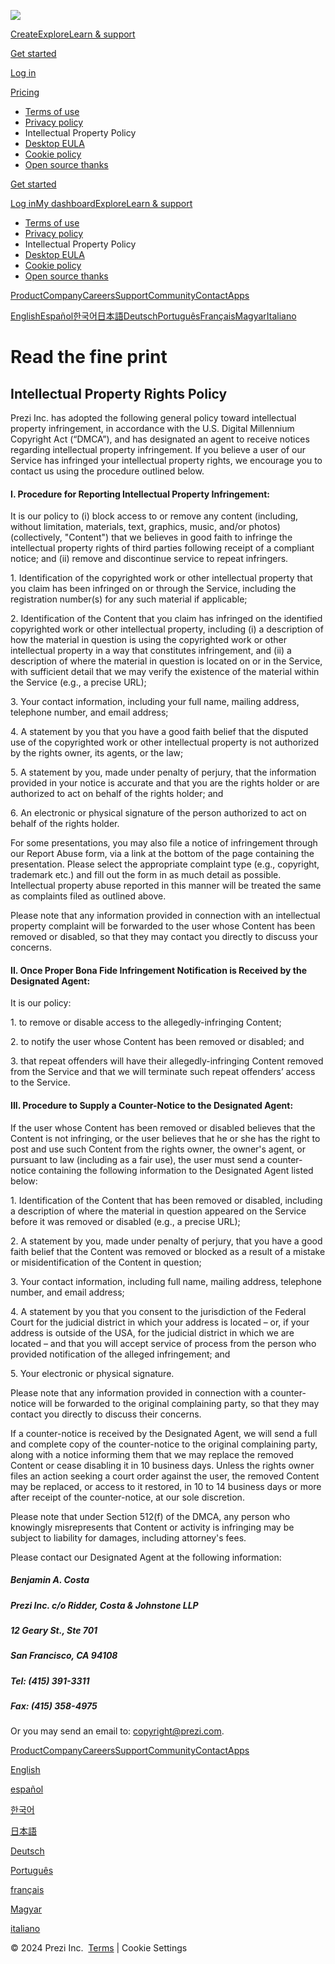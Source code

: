[![](https://assets.prezicdn.net/assets-versioned/staticpages-versioned/5498-dd3a77b/common/img/logo/white-34px@2x.png)](https://prezi.com/)

[Create](https://prezi.com/dashboard/)[Explore](https://prezi.com/explore/)[Learn & support](https://prezi.com/support/)

[Get started](https://prezi.com/signup/)

[Log in](https://prezi.com/login/)

[Pricing](https://prezi.com/pricing/?click_source=logged_element&page_location=header&element_text=pricing)

* [Terms of use](https://prezi.com/terms-of-use/)
* [Privacy policy](https://prezi.com/privacy-policy/)
* Intellectual Property Policy
* [Desktop EULA](https://prezi.com/desktop-eula/)
* [Cookie policy](https://prezi.com/cookie-policy/)
* [Open source thanks](https://prezi.com/open-source-thanks/)

[Get started](https://prezi.com/signup/)

[Log in](https://prezi.com/login/)[My dashboard](https://prezi.com/dashboard/)[Explore](https://prezi.com/explore/)[Learn & support](https://prezi.com/support/)

* [Terms of use](https://prezi.com/terms-of-use/)
* [Privacy policy](https://prezi.com/privacy-policy/)
* Intellectual Property Policy
* [Desktop EULA](https://prezi.com/desktop-eula/)
* [Cookie policy](https://prezi.com/cookie-policy/)
* [Open source thanks](https://prezi.com/open-source-thanks/)

[Product](https://prezi.com/desktop/?click_source=logged_element&page_location=hamburger_menu&element_text=product)[Company](https://prezi.com/about/?click_source=logged_element&page_location=hamburger_menu&element_text=company)[Careers](https://prezi.com/jobs/)[Support](https://prezi.com/support/?click_source=logged_element&page_location=hamburger_menu&element_text=support)[Community](https://prezi.com/community/?click_source=logged_element&page_location=hamburger_menu&element_text=community)[Contact](https://prezi.com/contact/?click_source=logged_element&page_location=hamburger_menu&element_text=contact)[Apps](https://prezi.com/mobility/?click_source=logged_element&page_location=hamburger_menu&element_text=apps)

[English](#)[Español](#)[한국어](#)[日本語](#)[Deutsch](#)[Português](#)[Français](#)[Magyar](#)[Italiano](#)

Read the fine print
===================

Intellectual Property Rights Policy
-----------------------------------

Prezi Inc. has adopted the following general policy toward intellectual property infringement, in accordance with the U.S. Digital Millennium Copyright Act (“DMCA”), and has designated an agent to receive notices regarding intellectual property infringement. If you believe a user of our Service has infringed your intellectual property rights, we encourage you to contact us using the procedure outlined below.

#### I. Procedure for Reporting Intellectual Property Infringement:

It is our policy to (i) block access to or remove any content (including, without limitation, materials, text, graphics, music, and/or photos) (collectively, "Content") that we believes in good faith to infringe the intellectual property rights of third parties following receipt of a compliant notice; and (ii) remove and discontinue service to repeat infringers.

1\. Identification of the copyrighted work or other intellectual property that you claim has been infringed on or through the Service, including the registration number(s) for any such material if applicable;

2\. Identification of the Content that you claim has infringed on the identified copyrighted work or other intellectual property, including (i) a description of how the material in question is using the copyrighted work or other intellectual property in a way that constitutes infringement, and (ii) a description of where the material in question is located on or in the Service, with sufficient detail that we may verify the existence of the material within the Service (e.g., a precise URL);

3\. Your contact information, including your full name, mailing address, telephone number, and email address;

4\. A statement by you that you have a good faith belief that the disputed use of the copyrighted work or other intellectual property is not authorized by the rights owner, its agents, or the law;

5\. A statement by you, made under penalty of perjury, that the information provided in your notice is accurate and that you are the rights holder or are authorized to act on behalf of the rights holder; and

6\. An electronic or physical signature of the person authorized to act on behalf of the rights holder.

For some presentations, you may also file a notice of infringement through our Report Abuse form, via a link at the bottom of the page containing the presentation. Please select the appropriate complaint type (e.g., copyright, trademark etc.) and fill out the form in as much detail as possible. Intellectual property abuse reported in this manner will be treated the same as complaints filed as outlined above.

Please note that any information provided in connection with an intellectual property complaint will be forwarded to the user whose Content has been removed or disabled, so that they may contact you directly to discuss your concerns.

#### II. Once Proper Bona Fide Infringement Notification is Received by the Designated Agent:

It is our policy:

1\. to remove or disable access to the allegedly-infringing Content;

2\. to notify the user whose Content has been removed or disabled; and

3\. that repeat offenders will have their allegedly-infringing Content removed from the Service and that we will terminate such repeat offenders’ access to the Service.

#### III. Procedure to Supply a Counter-Notice to the Designated Agent:

If the user whose Content has been removed or disabled believes that the Content is not infringing, or the user believes that he or she has the right to post and use such Content from the rights owner, the owner's agent, or pursuant to law (including as a fair use), the user must send a counter-notice containing the following information to the Designated Agent listed below:

1\. Identification of the Content that has been removed or disabled, including a description of where the material in question appeared on the Service before it was removed or disabled (e.g., a precise URL);

2\. A statement by you, made under penalty of perjury, that you have a good faith belief that the Content was removed or blocked as a result of a mistake or misidentification of the Content in question;

3\. Your contact information, including full name, mailing address, telephone number, and email address;

4\. A statement by you that you consent to the jurisdiction of the Federal Court for the judicial district in which your address is located – or, if your address is outside of the USA, for the judicial district in which we are located – and that you will accept service of process from the person who provided notification of the alleged infringement; and

5\. Your electronic or physical signature.

Please note that any information provided in connection with a counter-notice will be forwarded to the original complaining party, so that they may contact you directly to discuss their concerns.

If a counter-notice is received by the Designated Agent, we will send a full and complete copy of the counter-notice to the original complaining party, along with a notice informing them that we may replace the removed Content or cease disabling it in 10 business days. Unless the rights owner files an action seeking a court order against the user, the removed Content may be replaced, or access to it restored, in 10 to 14 business days or more after receipt of the counter-notice, at our sole discretion.

Please note that under Section 512(f) of the DMCA, any person who knowingly misrepresents that Content or activity is infringing may be subject to liability for damages, including attorney's fees.

Please contact our Designated Agent at the following information:

##### Benjamin A. Costa

##### Prezi Inc. c/o Ridder, Costa & Johnstone LLP

##### 12 Geary St., Ste 701

##### San Francisco, CA 94108

##### Tel: (415) 391-3311

##### Fax: (415) 358-4975

Or you may send an email to: [copyright@prezi.com](mailto:copyright@prezi.com).

[Product](https://prezi.com/desktop/?click_source=logged_element&page_location=hamburger_menu&element_text=product)[Company](https://prezi.com/about/?click_source=logged_element&page_location=hamburger_menu&element_text=company)[Careers](https://prezi.com/jobs/)[Support](https://prezi.com/support/?click_source=logged_element&page_location=hamburger_menu&element_text=support)[Community](https://prezi.com/community/?click_source=logged_element&page_location=hamburger_menu&element_text=community)[Contact](https://prezi.com/contact/?click_source=logged_element&page_location=hamburger_menu&element_text=contact)[Apps](https://prezi.com/mobility/?click_source=logged_element&page_location=hamburger_menu&element_text=apps)

[English](#)

[español](#)

[한국어](#)

[日本語](#)

[Deutsch](#)

[Português](#)

[français](#)

[Magyar](#)

[italiano](#)

© 2024 Prezi Inc.  [Terms](https://prezi.com/terms-of-use/) | Cookie Settings